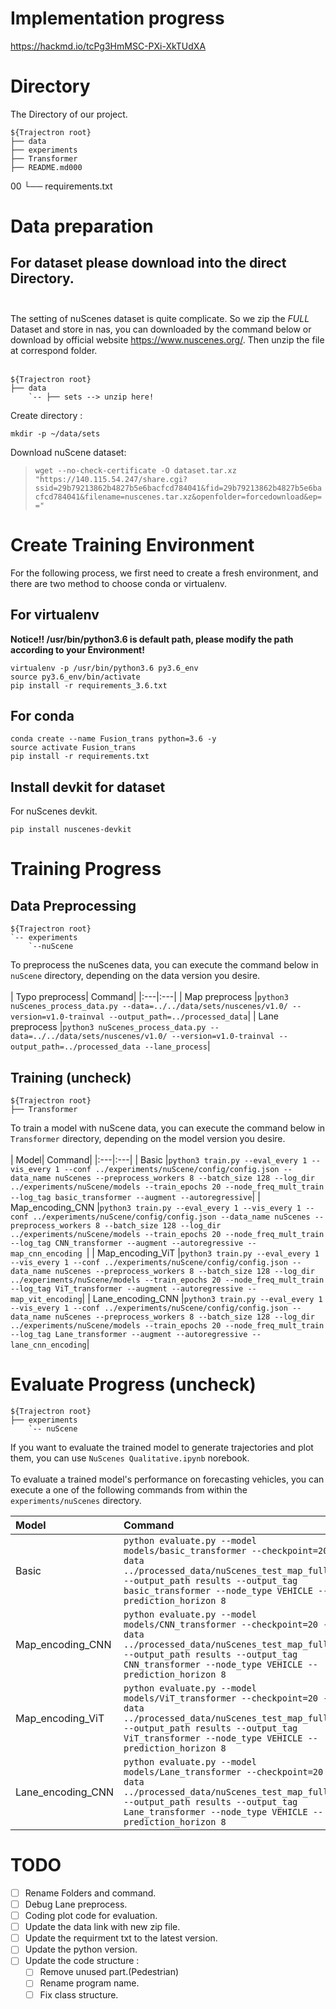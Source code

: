 # Implementation progress
https://hackmd.io/tcPg3HmMSC-PXi-XkTUdXA
# Directory
The Directory of our project.

    ${Trajectron root}
    ├── data
    ├── experiments
    ├── Transformer
    ├── README.md000
00    └── requirements.txt

# Data preparation

## For dataset please download into the direct Directory.<br></br>
The setting of nuScenes dataset is quite complicate. So we zip the *FULL* Dataset and store in nas, you can downloaded by the command below or download by official website https://www.nuscenes.org/. Then unzip the file at correspond folder.<br></br>

    ${Trajectron root}
    ├── data
        `-- ├── sets --> unzip here!

Create directory :

    mkdir -p ~/data/sets
    
Download nuScene dataset:

> ```wget --no-check-certificate -O dataset.tar.xz "https://140.115.54.247/share.cgi?ssid=29b79213862b4827b5e6bacfcd784041&fid=29b79213862b4827b5e6bacfcd784041&filename=nuscenes.tar.xz&openfolder=forcedownload&ep=="```
    
# Create Training Environment

For the following process, we first need to create a fresh environment, and there are two method to choose conda or virtualenv.

## For virtualenv
**Notice!! /usr/bin/python3.6 is default path, please modify the path according to your Environment!**

    virtualenv -p /usr/bin/python3.6 py3.6_env 
    source py3.6_env/bin/activate
    pip install -r requirements_3.6.txt
    
## For conda

    conda create --name Fusion_trans python=3.6 -y
    source activate Fusion_trans
    pip install -r requirements.txt
    
## Install devkit for dataset

For nuScenes devkit.
    
    pip install nuscenes-devkit

# Training Progress


## Data Preprocessing

    ${Trajectron root}
    `-- experiments
        `--nuScene
        
To preprocess the nuScenes data, you can execute the command below in `nuScene` directory, depending on the data version you desire.<br></br>
| Typo preprocess| Command|
|:---|:---|
| Map preprocess |```python3 nuScenes_process_data.py --data=../../data/sets/nuscenes/v1.0/ --version=v1.0-trainval --output_path=../processed_data```|
| Lane preprocess |```python3 nuScenes_process_data.py --data=../../data/sets/nuscenes/v1.0/ --version=v1.0-trainval --output_path=../processed_data --lane_process```|

## Training (uncheck)

    ${Trajectron root}
    ├── Transformer

To train a model with nuScene data, you can execute the command below in `Transformer` directory, depending on the model version you desire.<br></br>
| Model| Command|
|:---|:---|
| Basic |```python3 train.py --eval_every 1 --vis_every 1 --conf ../experiments/nuScene/config/config.json --data_name nuScenes --preprocess_workers 8 --batch_size 128 --log_dir ../experiments/nuScene/models --train_epochs 20 --node_freq_mult_train --log_tag basic_transformer --augment --autoregressive```|
| Map_encoding_CNN |```python3 train.py --eval_every 1 --vis_every 1 --conf ../experiments/nuScene/config/config.json --data_name nuScenes --preprocess_workers 8 --batch_size 128 --log_dir ../experiments/nuScene/models --train_epochs 20 --node_freq_mult_train --log_tag CNN_transformer --augment --autoregressive --map_cnn_encoding ```|
| Map_encoding_ViT |```python3 train.py --eval_every 1 --vis_every 1 --conf ../experiments/nuScene/config/config.json --data_name nuScenes --preprocess_workers 8 --batch_size 128 --log_dir ../experiments/nuScene/models --train_epochs 20 --node_freq_mult_train --log_tag ViT_transformer --augment --autoregressive --map_vit_encoding```|
| Lane_encoding_CNN |```python3 train.py --eval_every 1 --vis_every 1 --conf ../experiments/nuScene/config/config.json --data_name nuScenes --preprocess_workers 8 --batch_size 128 --log_dir ../experiments/nuScene/models --train_epochs 20 --node_freq_mult_train --log_tag Lane_transformer --augment --autoregressive --lane_cnn_encoding```|

# Evaluate Progress (uncheck)
    
    ${Trajectron root}
    ├── experiments
        `-- nuScene
        
If you want to evaluate the trained model to generate trajectories and plot them, you can use `NuScenes Qualitative.ipynb` norebook.<br></br>
To evaluate a trained model's performance on forecasting vehicles, you can execute a one of the following commands from within the `experiments/nuScenes` directory.
    
| Model| Command|
|:---|:---|
| Basic |```python evaluate.py --model models/basic_transformer --checkpoint=20 --data ../processed_data/nuScenes_test_map_full.pkl --output_path results --output_tag basic_transformer --node_type VEHICLE --prediction_horizon 8```|
| Map_encoding_CNN |```python evaluate.py --model models/CNN_transformer --checkpoint=20 --data ../processed_data/nuScenes_test_map_full.pkl --output_path results --output_tag CNN_transformer --node_type VEHICLE --prediction_horizon 8```|
| Map_encoding_ViT |```python evaluate.py --model models/ViT_transformer --checkpoint=20 --data ../processed_data/nuScenes_test_map_full.pkl --output_path results --output_tag ViT_transformer --node_type VEHICLE --prediction_horizon 8```|
| Lane_encoding_CNN |```python evaluate.py --model models/Lane_transformer --checkpoint=20 --data ../processed_data/nuScenes_test_map_full.pkl --output_path results --output_tag Lane_transformer --node_type VEHICLE --prediction_horizon 8```|

# TODO
- [ ] Rename Folders and command.
- [ ] Debug Lane preprocess.
- [ ] Coding plot code for evaluation.
- [ ] Update the data link with new zip file.
- [ ] Update the requirment txt to the latest version.
- [ ] Update the python version.
- [ ] Update the code structure : 
    - [ ] Remove unused part.(Pedestrian)
    - [ ] Rename program name.
    - [ ] Fix class structure.
